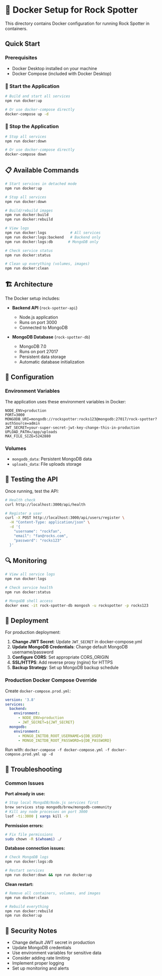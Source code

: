 # 🐳 Docker Setup for Rock Spotter

This directory contains Docker configuration for running Rock Spotter in containers.

## Quick Start

### Prerequisites
- Docker Desktop installed on your machine
- Docker Compose (included with Docker Desktop)

### 🚀 Start the Application

```bash
# Build and start all services
npm run docker:up

# Or use docker-compose directly
docker-compose up -d
```

### 🛑 Stop the Application

```bash
# Stop all services
npm run docker:down

# Or use docker-compose directly
docker-compose down
```

## 📋 Available Commands

```bash
# Start services in detached mode
npm run docker:up

# Stop all services
npm run docker:down

# Build/rebuild images
npm run docker:build
npm run docker:rebuild

# View logs
npm run docker:logs           # All services
npm run docker:logs:backend   # Backend only
npm run docker:logs:db       # MongoDB only

# Check service status
npm run docker:status

# Clean up everything (volumes, images)
npm run docker:clean
```

## 🏗️ Architecture

The Docker setup includes:

- **Backend API** (`rock-spotter-api`)
  - Node.js application
  - Runs on port 3000
  - Connected to MongoDB

- **MongoDB Database** (`rock-spotter-db`)
  - MongoDB 7.0
  - Runs on port 27017
  - Persistent data storage
  - Automatic database initialization

## 🔧 Configuration

### Environment Variables

The application uses these environment variables in Docker:

```env
NODE_ENV=production
PORT=3000
MONGODB_URI=mongodb://rockspotter:rocks123@mongodb:27017/rock-spotter?authSource=admin
JWT_SECRET=your-super-secret-jwt-key-change-this-in-production
UPLOAD_PATH=/app/uploads
MAX_FILE_SIZE=5242880
```

### Volumes

- `mongodb_data`: Persistent MongoDB data
- `uploads_data`: File uploads storage

## 🧪 Testing the API

Once running, test the API:

```bash
# Health check
curl http://localhost:3000/api/health

# Register a user
curl -X POST http://localhost:3000/api/users/register \
  -H "Content-Type: application/json" \
  -d '{
    "username": "rockfan",
    "email": "fan@rocks.com", 
    "password": "rocks123"
  }'
```

## 🔍 Monitoring

```bash
# View all service logs
npm run docker:logs

# Check service health
npm run docker:status

# MongoDB shell access
docker exec -it rock-spotter-db mongosh -u rockspotter -p rocks123
```

## 🚀 Deployment

For production deployment:

1. **Change JWT Secret**: Update `JWT_SECRET` in docker-compose.yml
2. **Update MongoDB Credentials**: Change default MongoDB username/password
3. **Configure CORS**: Set appropriate CORS_ORIGIN
4. **SSL/HTTPS**: Add reverse proxy (nginx) for HTTPS
5. **Backup Strategy**: Set up MongoDB backup schedule

### Production Docker Compose Override

Create `docker-compose.prod.yml`:

```yaml
version: '3.8'
services:
  backend:
    environment:
      - NODE_ENV=production
      - JWT_SECRET=${JWT_SECRET}
  mongodb:
    environment:
      - MONGO_INITDB_ROOT_USERNAME=${DB_USER}
      - MONGO_INITDB_ROOT_PASSWORD=${DB_PASSWORD}
```

Run with: `docker-compose -f docker-compose.yml -f docker-compose.prod.yml up -d`

## 🐛 Troubleshooting

### Common Issues

**Port already in use:**
```bash
# Stop local MongoDB/Node.js services first
brew services stop mongodb/brew/mongodb-community
# Kill any node processes on port 3000
lsof -ti:3000 | xargs kill -9
```

**Permission errors:**
```bash
# Fix file permissions
sudo chown -R $(whoami) ./
```

**Database connection issues:**
```bash
# Check MongoDB logs
npm run docker:logs:db

# Restart services
npm run docker:down && npm run docker:up
```

**Clean restart:**
```bash
# Remove all containers, volumes, and images
npm run docker:clean

# Rebuild everything
npm run docker:rebuild
npm run docker:up
```

## 🔐 Security Notes

- Change default JWT secret in production
- Update MongoDB credentials
- Use environment variables for sensitive data
- Consider adding rate limiting
- Implement proper logging
- Set up monitoring and alerts